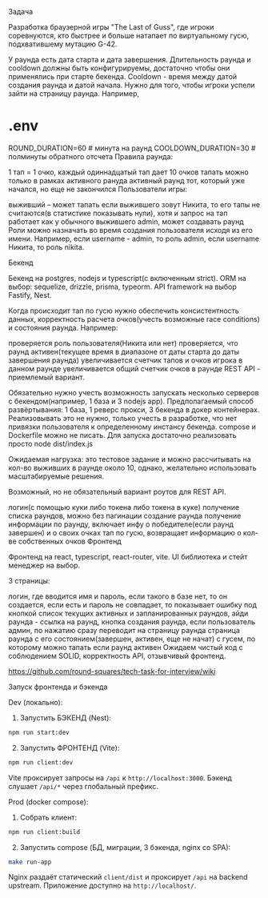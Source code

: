 Задача

Разработка браузерной игры "The Last of Guss", где игроки соревнуются, кто быстрее и больше натапает по виртуальному гусю, подхватившему мутацию G-42.

У раунда есть дата старта и дата завершения. Длительность раунда и cooldown должны быть конфигурируемы, достаточно чтобы они применялись при старте бекенда. Cooldown - время между датой создания раунда и датой начала. Нужно для того, чтобы игроки успели зайти на страницу раунда. Например,

# .env
ROUND_DURATION=60 # минута на раунд
COOLDOWN_DURATION=30 # полминуты обратного отсчета
Правила раунда:

1 тап = 1 очко, каждый одиннадцатый тап дает 10 очков
тапать можно только в рамках активного рануда
активный раунд тот, который уже начался, но еще не закончился
Пользователи игры:

выживший – может тапать
если выжившего зовут Никита, то его тапы не считаются(в статистике показывать нули), хотя и запрос на тап работает как у обычного выжившего
admin, может создавать раунд
Роли можно назначать во время создания пользователя исходя из его имени. Например, если username - admin, то роль admin, если username Никита, то роль nikita.

Бекенд

Бекенд на postgres, nodejs и typescript(с включенным strict). ORM на выбор: sequelize, drizzle, prisma, typeorm. API framework на выбор Fastify, Nest.

Когда происходит тап по гусю нужно обеспечить консистентность данных, корректность расчета очков(учесть возможные race conditions) и состояния раунда. Например:

проверяется роль пользователя(Никита или нет)
проверяется, что раунд активен(текущее время в диапазоне от даты старта до даты завершения раунда)
увеличивается счетчик тапов и очков игрока в данном раунде
увеличивается общий счетчик очков в раунде
REST API - приемлемый вариант.

Обязательно нужно учесть возможность запускать несколько серверов с бекендом(например, 1 база и 3 nodejs app). Предполагаемый способ развёртывания: 1 база, 1 реверс прокси, 3 бекенда в докер контейнерах. Реализовывать это не нужно, только учесть в разработке, что нет привязки пользователя к определенному инстансу бекенда. compose и Dockerfile можно не писать. Для запуска достаточно реализовать просто node dist/index.js

Ожидаемая нагрузка: это тестовое задание и можно рассчитывать на кол-во выживших в раунде около 10, однако, желательно использовать масштабируемые решения.

Возможный, но не обязательный вариант роутов для REST API.

логин(с помощью куки либо токена либо токена в куке)
получение списка раундов, можно без пагинации
создание раунда
получение информации по раунду, включает инфу о победителе(если раунд завершен) и о своих очках
тап по гусю, возвращает информацию о кол-ве собственных очков
Фронтенд

Фронтенд на react, typescript, react-router, vite. UI библиотека и стейт менеджер на выбор.

3 страницы:

логин, где вводится имя и пароль, если такого в базе нет, то он создается, если есть и пароль не совпадает, то показывает ошибку под кнопкой
список текущих активных и запланированных раундов, айди раунда - ссылка на раунд, кнопка создания раунда, если пользователь админ, по нажатию сразу переводит на страницу раунда
страница раунда с его состоянием(завершен, активен, еще не начат) с гусем, по которому можно тапать если раунд активен
Ожидаем чистый код с соблюдением SOLID, корректность API, отзывчивый фронтенд.

https://github.com/round-squares/tech-task-for-interview/wiki

Запуск фронтенда и бэкенда

Dev (локально):

1. Запустить БЭКЕНД (Nest):

```bash
npm run start:dev
```

2. Запустить ФРОНТЕНД (Vite):

```bash
npm run client:dev
```

Vite проксирует запросы на `/api` к `http://localhost:3000`. Бэкенд слушает `/api/*` через глобальный префикс.

Prod (docker compose):

1. Собрать клиент:

```bash
npm run client:build
```

2. Запустить compose (БД, миграции, 3 бэкенда, nginx со SPA):

```bash
make run-app
```

Nginx раздаёт статический `client/dist` и проксирует `/api` на backend upstream. Приложение доступно на `http://localhost/`.
